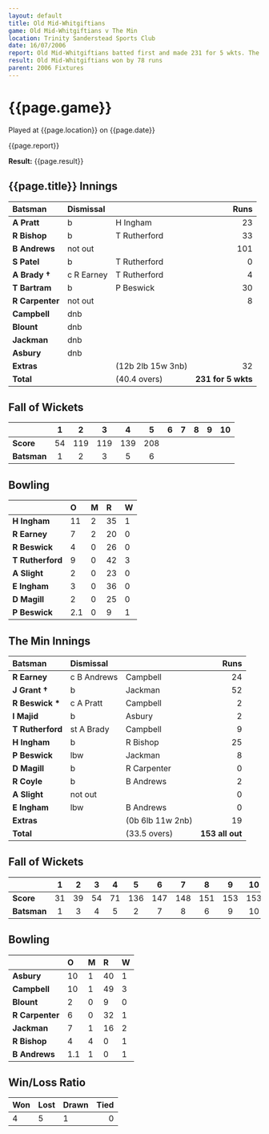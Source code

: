 ```yaml
---
layout: default
title: Old Mid-Whitgiftians
game: Old Mid-Whitgiftians v The Min
location: Trinity Sanderstead Sports Club
date: 16/07/2006
report: Old Mid-Whitgiftians batted first and made 231 for 5 wkts. The Min replied with 153 all out
result: Old Mid-Whitgiftians won by 78 runs
parent: 2006 Fixtures
---
```


# {{page.game}}

Played at {{page.location}} on {{page.date}}

{{page.report}}

**Result:** {{page.result}}

## {{page.title}} Innings

| Batsman | Dismissal |  | Runs |
|:---|:---|---|---:|
| **A Pratt** | b | H Ingham | 23 |
| **R Bishop** | b | T Rutherford | 33 |
| **B Andrews** | not out |  | 101 |
| **S Patel** | b | T Rutherford | 0 |
| **A Brady &#8224;** | c R Earney | T Rutherford | 4 |
| **T Bartram** | b | P Beswick | 30 |
| **R Carpenter** | not out |  | 8 |
| **Campbell** | dnb |  |  |
| **Blount** | dnb |  |  |
| **Jackman** | dnb |  |  |
| **Asbury** | dnb |  |  |
| **Extras** | | (12b 2lb 15w 3nb) | 32 |
| **Total** | | (40.4 overs) | **231 for 5 wkts** |

## Fall of Wickets

| | 1 | 2 | 3 | 4 | 5 | 6 | 7 | 8 | 9 | 10 |
|---|:---:|:---:|:---:|:---:|:---:|:---:|:---:|:---:|:---:|:---:|
| **Score** | 54 | 119 | 119 | 139 | 208 |  |  |  |  |  |
| **Batsman** | 1 | 2 | 3 | 5 | 6 |  |  |  |  |  |

## Bowling

| | O | M | R | W |
|---|:---|:---|:---|:---|
| **H Ingham** | 11 | 2 | 35 | 1 |
| **R Earney** | 7 | 2 | 20 | 0 |
| **R Beswick** | 4 | 0 | 26 | 0 |
| **T Rutherford** | 9 | 0 | 42 | 3 |
| **A Slight** | 2 | 0 | 23 | 0 |
| **E Ingham** | 3 | 0 | 36 | 0 |
| **D Magill** | 2 | 0 | 25 | 0 |
| **P Beswick** | 2.1 | 0 | 9 | 1 |

## The Min Innings

| Batsman | Dismissal |  | Runs |
|:---|:---|---|---:|
| **R Earney** | c B Andrews | Campbell | 24 |
| **J Grant &#8224;** | b | Jackman | 52 |
| **R Beswick &#42;** | c A Pratt | Campbell | 2 |
| **I Majid** | b | Asbury | 2 |
| **T Rutherford** | st A Brady | Campbell | 9 |
| **H Ingham** | b | R Bishop | 25 |
| **P Beswick** | lbw | Jackman | 8 |
| **D Magill** | b | R Carpenter | 0 |
| **R Coyle** | b | B Andrews | 2 |
| **A Slight** | not out |  | 0 |
| **E Ingham** | lbw | B Andrews | 0 |
| **Extras** | | (0b 6lb 11w 2nb) | 19 |
| **Total** | | (33.5 overs) | **153 all out** |

## Fall of Wickets

| | 1 | 2 | 3 | 4 | 5 | 6 | 7 | 8 | 9 | 10 |
|---|:---:|:---:|:---:|:---:|:---:|:---:|:---:|:---:|:---:|:---:|
| **Score** | 31 | 39 | 54 | 71 | 136 | 147 | 148 | 151 | 153 | 153 |
| **Batsman** | 1 | 3 | 4 | 5 | 2 | 7 | 8 | 6 | 9 | 10 |

## Bowling

| | O | M | R | W |
|---|:---|:---|:---|:---|
| **Asbury** | 10 | 1 | 40 | 1 |
| **Campbell** | 10 | 1 | 49 | 3 |
| **Blount** | 2 | 0 | 9 | 0 |
| **R Carpenter** | 6 | 0 | 32 | 1 |
| **Jackman** | 7 | 1 | 16 | 2 |
| **R Bishop** | 4 | 4 | 0 | 1 |
| **B Andrews** | 1.1 | 1 | 0 | 1 |

## Win/Loss Ratio

| Won | Lost | Drawn | Tied |
|:---|:---|:---|---:|
| 4 | 5 | 1 | 0 |